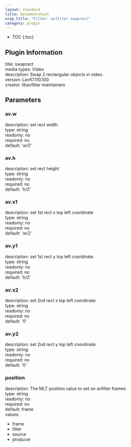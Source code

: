 ```yaml
---
layout: standard
title: Documentation
wrap_title: "Filter: avfilter.swaprect"
category: plugin
---
```

* TOC
{:toc}

## Plugin Information

title: swaprect  
media types:
Video  
description: Swap 2 rectangular objects in video.  
version: Lavfi7.110.100  
creator: libavfilter maintainers  

## Parameters

### av.w

  
description:
set rect width  
type: string  
readonly: no  
required: no  
default: 'w/2'  

### av.h

  
description:
set rect height  
type: string  
readonly: no  
required: no  
default: 'h/2'  

### av.x1

  
description:
set 1st rect x top left coordinate  
type: string  
readonly: no  
required: no  
default: 'w/2'  

### av.y1

  
description:
set 1st rect y top left coordinate  
type: string  
readonly: no  
required: no  
default: 'h/2'  

### av.x2

  
description:
set 2nd rect x top left coordinate  
type: string  
readonly: no  
required: no  
default: '0'  

### av.y2

  
description:
set 2nd rect y top left coordinate  
type: string  
readonly: no  
required: no  
default: '0'  

### position

  
description:
The MLT position value to set on avfilter frames  
type: string  
readonly: no  
required: no  
default: frame  
values:  

* frame
* filter
* source
* producer

